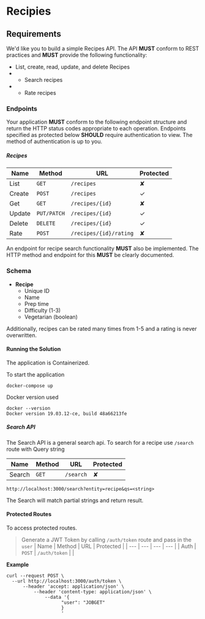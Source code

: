 # Recipies
## Requirements

We'd like you to build a simple Recipes API. The API **MUST** conform to REST
practices and **MUST** provide the following functionality:

- List, create, read, update, and delete Recipes
- - Search recipes
- - Rate recipes

### Endpoints

Your application **MUST** conform to the following endpoint structure and return the HTTP status codes appropriate to each operation. Endpoints specified as protected below **SHOULD** require authentication to view. The method of authentication is up to you.

##### Recipes

| Name   | Method      | URL                    | Protected |
| ---    | ---         | ---                    | ---       |
| List   | `GET`       | `/recipes`             | ✘         |
| Create | `POST`      | `/recipes`             | ✓         |
| Get    | `GET`       | `/recipes/{id}`        | ✘         |
| Update | `PUT/PATCH` | `/recipes/{id}`        | ✓         |
| Delete | `DELETE`    | `/recipes/{id}`        | ✓         |
| Rate   | `POST`      | `/recipes/{id}/rating` | ✘         |

An endpoint for recipe search functionality **MUST** also be implemented. The HTTP method and endpoint for this **MUST** be clearly documented.

### Schema

- **Recipe**
    - Unique ID
    - Name
    - Prep time
    - Difficulty (1-3)
    - Vegetarian (boolean)

Additionally, recipes can be rated many times from 1-5 and a rating is never overwritten.


#### Running the Solution

The application is Containerized.

To start the application

```
docker-compose up

```

Docker version used

```
docker --version
Docker version 19.03.12-ce, build 48a66213fe
```

##### Search API

The Search API is a general search api. To search for a recipe use `/search`
route with Query string

| Name   | Method      | URL                    | Protected |
| ---    | ---         | ---                    | ---       |
| Search | `GET`       | `/search`              | ✘         |

```
http://localhost:3000/search?entity=recipe&qs=<string>
```
The Search will match partial strings and return result.


#### Protected Routes

To access protected routes.
> Generate a JWT Token by calling `/auth/token` route and pass in the `user`
| Name   | Method      | URL                    | Protected |
| ---    | ---         | ---                    | ---       |
| Auth   | `POST`      | `/auth/token`          |           |

**Example**

```
curl --request POST \
  --url http://localhost:3000/auth/token \
	  --header 'accept: application/json' \
		  --header 'content-type: application/json' \
			  --data '{
					"user": "JOBGET"
					}
					'
```


